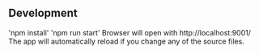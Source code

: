 ## Development 
'npm install'
'npm run start'
Browser will open with http://localhost:9001/
The app will automatically reload if you change any of the source files.